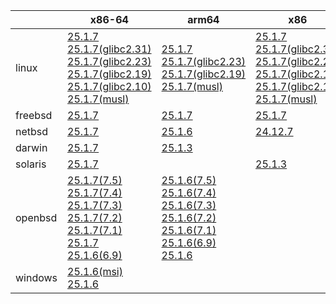 ||x86-64|arm64|x86|ppc64le|armel|armv7|
| --- | --- | --- | --- | --- | --- | --- |
|linux|[25.1.7](https://github.com/roswell/sbcl_head/releases/download/25.1.7/sbcl-25.1.7-x86-64-linux-binary.tar.bz2)<br />[25.1.7(glibc2.31)](https://github.com/roswell/sbcl_head/releases/download/25.1.7/sbcl-25.1.7-x86-64-linux-glibc2.31-binary.tar.bz2)<br />[25.1.7(glibc2.23)](https://github.com/roswell/sbcl_head/releases/download/25.1.7/sbcl-25.1.7-x86-64-linux-glibc2.23-binary.tar.bz2)<br />[25.1.7(glibc2.19)](https://github.com/roswell/sbcl_head/releases/download/25.1.7/sbcl-25.1.7-x86-64-linux-glibc2.19-binary.tar.bz2)<br />[25.1.7(glibc2.10)](https://github.com/roswell/sbcl_head/releases/download/25.1.7/sbcl-25.1.7-x86-64-linux-glibc2.10-binary.tar.bz2)<br />[25.1.7(musl)](https://github.com/roswell/sbcl_head/releases/download/25.1.7/sbcl-25.1.7-x86-64-linux-musl-binary.tar.bz2)<br />|[25.1.7](https://github.com/roswell/sbcl_head/releases/download/25.1.7/sbcl-25.1.7-arm64-linux-binary.tar.bz2)<br />[25.1.7(glibc2.23)](https://github.com/roswell/sbcl_head/releases/download/25.1.7/sbcl-25.1.7-arm64-linux-glibc2.23-binary.tar.bz2)<br />[25.1.7(glibc2.19)](https://github.com/roswell/sbcl_head/releases/download/25.1.7/sbcl-25.1.7-arm64-linux-glibc2.19-binary.tar.bz2)<br />[25.1.7(musl)](https://github.com/roswell/sbcl_head/releases/download/25.1.7/sbcl-25.1.7-arm64-linux-musl-binary.tar.bz2)<br />|[25.1.7](https://github.com/roswell/sbcl_head/releases/download/25.1.7/sbcl-25.1.7-x86-linux-binary.tar.bz2)<br />[25.1.7(glibc2.31)](https://github.com/roswell/sbcl_head/releases/download/25.1.7/sbcl-25.1.7-x86-linux-glibc2.31-binary.tar.bz2)<br />[25.1.7(glibc2.23)](https://github.com/roswell/sbcl_head/releases/download/25.1.7/sbcl-25.1.7-x86-linux-glibc2.23-binary.tar.bz2)<br />[25.1.7(glibc2.19)](https://github.com/roswell/sbcl_head/releases/download/25.1.7/sbcl-25.1.7-x86-linux-glibc2.19-binary.tar.bz2)<br />[25.1.7(glibc2.10)](https://github.com/roswell/sbcl_head/releases/download/25.1.7/sbcl-25.1.7-x86-linux-glibc2.10-binary.tar.bz2)<br />[25.1.7(musl)](https://github.com/roswell/sbcl_head/releases/download/25.1.7/sbcl-25.1.7-x86-linux-musl-binary.tar.bz2)<br />|[25.1.3](https://github.com/roswell/sbcl_head/releases/download/25.1.3/sbcl-25.1.3-ppc64le-linux-binary.tar.bz2)<br />[25.1.3(glibc2.23)](https://github.com/roswell/sbcl_head/releases/download/25.1.3/sbcl-25.1.3-ppc64le-linux-glibc2.23-binary.tar.bz2)<br />[25.1.3(glibc2.19)](https://github.com/roswell/sbcl_head/releases/download/25.1.3/sbcl-25.1.3-ppc64le-linux-glibc2.19-binary.tar.bz2)<br />|[25.1.6](https://github.com/roswell/sbcl_head/releases/download/25.1.6/sbcl-25.1.6-armel-linux-binary.tar.bz2)<br />|[25.1.6](https://github.com/roswell/sbcl_head/releases/download/25.1.6/sbcl-25.1.6-armv7-linux-binary.tar.bz2)<br />|
|freebsd|[25.1.7](https://github.com/roswell/sbcl_head/releases/download/25.1.7/sbcl-25.1.7-x86-64-freebsd-binary.tar.bz2)<br />|[25.1.7](https://github.com/roswell/sbcl_head/releases/download/25.1.7/sbcl-25.1.7-arm64-freebsd-binary.tar.bz2)<br />|[25.1.7](https://github.com/roswell/sbcl_head/releases/download/25.1.7/sbcl-25.1.7-x86-freebsd-binary.tar.bz2)<br />||||
|netbsd|[25.1.7](https://github.com/roswell/sbcl_head/releases/download/25.1.7/sbcl-25.1.7-x86-64-netbsd-binary.tar.bz2)<br />|[25.1.6](https://github.com/roswell/sbcl_head/releases/download/25.1.6/sbcl-25.1.6-arm64-netbsd-binary.tar.bz2)<br />|[24.12.7](https://github.com/roswell/sbcl_head/releases/download/24.12.7/sbcl-24.12.7-x86-netbsd-binary.tar.bz2)<br />||||
|darwin|[25.1.7](https://github.com/roswell/sbcl_head/releases/download/25.1.7/sbcl-25.1.7-x86-64-darwin-binary.tar.bz2)<br />|[25.1.3](https://github.com/roswell/sbcl_head/releases/download/25.1.3/sbcl-25.1.3-arm64-darwin-binary.tar.bz2)<br />|||||
|solaris|[25.1.7](https://github.com/roswell/sbcl_head/releases/download/25.1.7/sbcl-25.1.7-x86-64-solaris-binary.tar.bz2)<br />||[25.1.3](https://github.com/roswell/sbcl_head/releases/download/25.1.3/sbcl-25.1.3-x86-solaris-binary.tar.bz2)<br />||||
|openbsd|[25.1.7(7.5)](https://github.com/roswell/sbcl_head/releases/download/25.1.7/sbcl-25.1.7-x86-64-openbsd-7.5-binary.tar.bz2)<br />[25.1.7(7.4)](https://github.com/roswell/sbcl_head/releases/download/25.1.7/sbcl-25.1.7-x86-64-openbsd-7.4-binary.tar.bz2)<br />[25.1.7(7.3)](https://github.com/roswell/sbcl_head/releases/download/25.1.7/sbcl-25.1.7-x86-64-openbsd-7.3-binary.tar.bz2)<br />[25.1.7(7.2)](https://github.com/roswell/sbcl_head/releases/download/25.1.7/sbcl-25.1.7-x86-64-openbsd-7.2-binary.tar.bz2)<br />[25.1.7(7.1)](https://github.com/roswell/sbcl_head/releases/download/25.1.7/sbcl-25.1.7-x86-64-openbsd-7.1-binary.tar.bz2)<br />[25.1.7](https://github.com/roswell/sbcl_head/releases/download/25.1.7/sbcl-25.1.7-x86-64-openbsd-binary.tar.bz2)<br />[25.1.6(6.9)](https://github.com/roswell/sbcl_head/releases/download/25.1.6/sbcl-25.1.6-x86-64-openbsd-6.9-binary.tar.bz2)<br />|[25.1.6(7.5)](https://github.com/roswell/sbcl_head/releases/download/25.1.6/sbcl-25.1.6-arm64-openbsd-7.5-binary.tar.bz2)<br />[25.1.6(7.4)](https://github.com/roswell/sbcl_head/releases/download/25.1.6/sbcl-25.1.6-arm64-openbsd-7.4-binary.tar.bz2)<br />[25.1.6(7.3)](https://github.com/roswell/sbcl_head/releases/download/25.1.6/sbcl-25.1.6-arm64-openbsd-7.3-binary.tar.bz2)<br />[25.1.6(7.2)](https://github.com/roswell/sbcl_head/releases/download/25.1.6/sbcl-25.1.6-arm64-openbsd-7.2-binary.tar.bz2)<br />[25.1.6(7.1)](https://github.com/roswell/sbcl_head/releases/download/25.1.6/sbcl-25.1.6-arm64-openbsd-7.1-binary.tar.bz2)<br />[25.1.6(6.9)](https://github.com/roswell/sbcl_head/releases/download/25.1.6/sbcl-25.1.6-arm64-openbsd-6.9-binary.tar.bz2)<br />[25.1.6](https://github.com/roswell/sbcl_head/releases/download/25.1.6/sbcl-25.1.6-arm64-openbsd-binary.tar.bz2)<br />|||||
|windows|[25.1.6(msi)](https://github.com/roswell/sbcl_head/releases/download/25.1.6/sbcl-25.1.6-x86-64-windows-binary.msi)<br />[25.1.6](https://github.com/roswell/sbcl_head/releases/download/25.1.6/sbcl-25.1.6-x86-64-windows-binary.tar.bz2)<br />||||||
